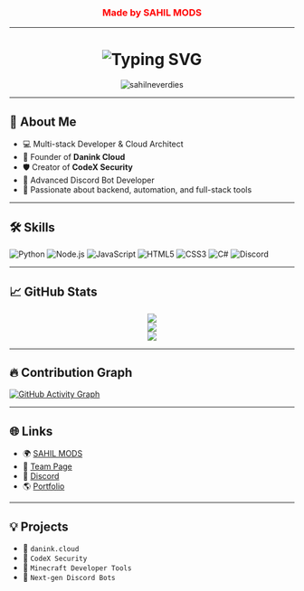 <h3 align="center"><font color="red">Made by SAHIL MODS</font></h3>

---

<h1 align="center">
  <img src="https://readme-typing-svg.demolab.com?font=Fira+Code&weight=500&size=30&duration=3000&pause=1000&center=true&vCenter=true&color=00FFFF&width=435&lines=ssahilneverdies+(aka+SAHIL);Full-Stack+Developer;Founder+of+SAHIL+MODS" alt="Typing SVG" />

</h1>

<p align="center">
  <img src="https://komarev.com/ghpvc/?username=sahilneverdies&label=Profile%20views&color=0e75b6&style=flat" alt="sahilneverdies" />
</p>

---

## 👋 About Me

- 💻 Multi-stack Developer & Cloud Architect  
- 🧠 Founder of **Danink Cloud**  
- 🛡 Creator of **CodeX Security**  
- 🧙 Advanced Discord Bot Developer  
- 🚀 Passionate about backend, automation, and full-stack tools  

---

## 🛠 Skills

![Python](https://img.shields.io/badge/-Python-3776AB?style=for-the-badge&logo=python&logoColor=white)
![Node.js](https://img.shields.io/badge/-Node.js-339933?style=for-the-badge&logo=node.js&logoColor=white)
![JavaScript](https://img.shields.io/badge/-JavaScript-F7DF1E?style=for-the-badge&logo=javascript&logoColor=black)
![HTML5](https://img.shields.io/badge/-HTML5-E34F26?style=for-the-badge&logo=html5&logoColor=white)
![CSS3](https://img.shields.io/badge/-CSS3-1572B6?style=for-the-badge&logo=css3)
![C#](https://img.shields.io/badge/-CSharp-239120?style=for-the-badge&logo=c-sharp&logoColor=white)
![Discord](https://img.shields.io/badge/-Discord-5865F2?style=for-the-badge&logo=discord&logoColor=white)

---

## 📈 GitHub Stats

<p align="center">
  <img src="https://github-readme-stats.vercel.app/api?username=sahilneverdies&show_icons=true&theme=radical" />
  <br/>
  <img src="https://github-readme-streak-stats.herokuapp.com/?user=sahilneverdies&theme=radical" />
  <br/>
  <img src="https://github-readme-stats.vercel.app/api/top-langs/?username=sahilneverdies&layout=compact&theme=radical" />
</p>

---

## 🔥 Contribution Graph

[![GitHub Activity Graph](https://github-readme-activity-graph.vercel.app/graph?username=sahilneverdies&bg_color=1a1b27&color=00ffff&line=5eead4&point=ffffff&area=true&hide_border=true)](https://github.com/sahilneverdies)

---

## 🌐 Links

- 🌍 [SAHIL MODS](https://discord.gg/y7d3fKcV2a)
- 🧩 [Team Page](https://team.danink.cloud/aps)
- 💬 [Discord](https://discord.gg/zabhE5yEk7)
- 🌎 [Portfolio](https://sahilneverdies.github.io/Portfolio/)

---

## 💡 Projects

- 🔹 `danink.cloud`
- 🔹 `CodeX Security`
- 🔹 `Minecraft Developer Tools`
- 🔹 `Next-gen Discord Bots`
